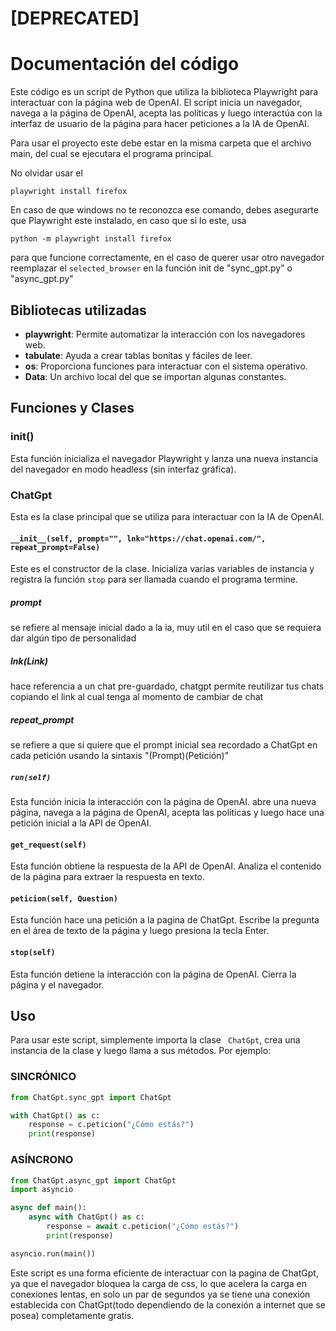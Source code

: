 # [DEPRECATED]

# Documentación del código
 Este código es un script de Python que utiliza la biblioteca Playwright para interactuar con la página web de OpenAI. El script inicia un navegador, navega a la página de OpenAI, acepta las políticas y luego interactúa con la interfaz de usuario de la página para hacer peticiones a la IA de OpenAI.
 
  Para usar el proyecto este debe estar en la misma carpeta que el archivo main, del cual se ejecutara el programa principal.

 No olvidar usar el 
 
 ```
 playwright install firefox
 ```
 
En caso de que windows no te reconozca ese comando, debes asegurarte que Playwright este instalado, en caso que si lo este, usa

```
python -m playwright install firefox
```

 para que funcione correctamente, en el caso de querer usar otro navegador reemplazar el `selected_browser` en la función init de "sync_gpt.py" o "async_gpt.py"
 ## Bibliotecas utilizadas
 - **playwright**: Permite automatizar la interacción con los navegadores web.
- **tabulate**: Ayuda a crear tablas bonitas y fáciles de leer.
- **os**: Proporciona funciones para interactuar con el sistema operativo.
- **Data**: Un archivo local del que se importan algunas constantes.
 ## Funciones y Clases
 ### init()
 Esta función inicializa el navegador Playwright y lanza una nueva instancia del navegador en modo headless (sin interfaz gráfica).
 ### ChatGpt
 Esta es la clase principal que se utiliza para interactuar con la IA de OpenAI.
 #### `__init__(self, prompt="", lnk="https://chat.openai.com/", repeat_prompt=False) `
 Este es el constructor de la clase. Inicializa varias variables de instancia y registra la función ` stop ` para ser llamada cuando el programa termine.
 
 ##### prompt
 se refiere al mensaje inicial dado a la ia, muy util en el caso que se requiera dar algún tipo de personalidad

 ##### lnk(Link) 
 hace referencia a un chat pre-guardado, chatgpt permite reutilizar tus chats copiando el link al cual tenga al momento de cambiar de chat

 ##### repeat_prompt
  se refiere a que si quiere que el prompt inicial sea recordado a ChatGpt en  cada petición usando la sintaxis "(Prompt)(Petición)"
 ##### ` run(self) `
 Esta función inicia la interacción con la página de OpenAI. abre una nueva página, navega a la página de OpenAI, acepta las políticas y luego hace una petición inicial a la API de OpenAI.
 #### ` get_request(self) `
 Esta función obtiene la respuesta de la API de OpenAI. Analiza el contenido de la página para extraer la respuesta en texto.
 #### ` peticion(self, Question) `
 Esta función hace una petición a la pagina de ChatGpt. Escribe la pregunta en el área de texto de la página y luego presiona la tecla Enter.
 #### ` stop(self) `
 Esta función detiene la interacción con la página de OpenAI. Cierra la página y el navegador.
 ## Uso
 Para usar este script, simplemente importa la clase ` ChatGpt`, crea una instancia de la clase y luego llama a sus métodos. Por ejemplo:

### SINCRÓNICO
```python
from ChatGpt.sync_gpt import ChatGpt

with ChatGpt() as c:
    response = c.peticion("¿Cómo estás?")
    print(response)

```
### ASÍNCRONO
```python
from ChatGpt.async_gpt import ChatGpt
import asyncio

async def main():
    async with ChatGpt() as c:
        response = await c.peticion("¿Cómo estás?")
        print(response)

asyncio.run(main())

```

Este script es una forma eficiente de interactuar con la pagina de ChatGpt, ya que el navegador bloquea la carga de css, lo que acelera la carga en conexiones lentas, en solo un par de segundos ya se tiene una conexión establecida con ChatGpt(todo dependiendo de la conexión a internet que se posea) completamente gratis.
